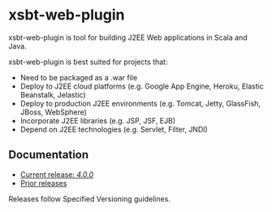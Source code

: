 # xsbt-web-plugin

xsbt-web-plugin is tool for building J2EE Web applications in Scala and
Java.

xsbt-web-plugin is best suited for projects that:

* Need to be packaged as a .war file
* Deploy to J2EE cloud platforms (e.g. Google App Engine, Heroku,
  Elastic Beanstalk, Jelastic)
* Deploy to production J2EE environments (e.g. Tomcat, Jetty, GlassFish,
  JBoss, WebSphere)
* Incorporate J2EE libraries (e.g. JSP, JSF, EJB)
* Depend on J2EE technologies (e.g. Servlet, Filter, JNDI)

## Documentation

* [Current release: *4.0.0*](docs/4.0.md)
* [Prior releases](docs/)

Releases follow Specified Versioning guidelines.
